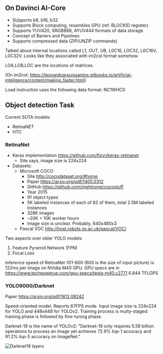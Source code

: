 On Davinci AI-Core
------------------

* SUpports b8, b16, b32
* Supports Block computing, resambles GPU (ref. BLOCKID register)
* Supports YUV420, XRGB888, AYUV444 formats of data storage
* Concept of Bariers and Pipelines
* Supports compressed data (ZIP/UNZIP commands)

Talked about internal locations called L1, OUT, UB, L0C16, LOC32, L0C16V,
L0C32V. Looks like they associated with im2col format somehow.

LOA,LOB,LOC are the locations of matrices.

(On im2col:
<https://leonardoaraujosantos.gitbooks.io/artificial-inteligence/content/making_faster.html>)

Load instruction uses the following data format: NC1WHC0


Object detection Task
---------------------

Current SOTA models:
- RetinaNET
- HTC

### RetinaNet

* Keras implementation <https://github.com/fizyr/keras-retinanet>
  - Site says, image size is 224x224
* Datasets:
  - Microsoft COCO
    * Site <http://cocodataset.org/#home>
    * Paper <https://arxiv.org/pdf/1405.0312>
    * GitHub <https://github.com/nightrome/cocostuff>
    * Year 2015
    * 91 object types
    * 5K labeled instances of each of 82 of them, total 2.5M labeled instances
    * 328K images
    * ~20K + 10K worker hours
    * Image size is unclear. Probably, 640x480x3
  - Pascal VOC <http://host.robots.ox.ac.uk/pascal/VOC/>

Two aspects over older YOLO models

1. Feature Pyramid Network (FPN)
2. Focal Loss

Inference speed of RetinaNet-101-600 (600 is the size of input picture) is 122ms
per image on NVidia M40 GPU. GPU specs are in <https://www.techpowerup.com/gpu-specs/tesla-m40.c2771>
6.844 TFLOPS

### YOLO9000/Darknet

Paper <https://arxiv.org/pdf/1612.08242>

Speed-oriented model. Reports 67FPS mode. Input image size is 224x224 for YOLO
and 448x448 for YOLOv2. Training process is multy-staged: training phase is
followed by fine-tuning phase.

Darknet-19 is the name of YOLOv2: "Darknet-19 only requires 5.58 billion
operations to process an image yet achieves 72.9% top-1 accuracy and 91.2% top-5
accuracy on ImageNet."

![Darknet19 layers](./img/darknet19_layers.png)


